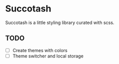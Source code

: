 # Succotash

Succotash is a little styling library curated with scss.

## TODO

- [ ] Create themes with colors
- [ ] Theme switcher and local storage
